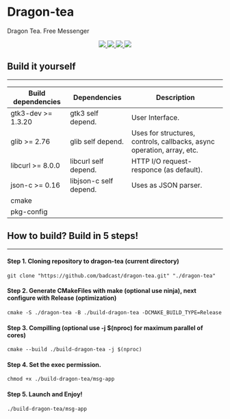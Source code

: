 # Dragon-tea
Dragon Tea. Free Messenger

<p align="center">
    <a href="https://github.com/badcast/dragon-tea/tags">
        <img src="https://img.shields.io/badge/GUI-GTK3-52a381">
    </a>
    <a href="https://github.com/badcast/dragon-tea/tags">
        <img src="https://img.shields.io/badge/STD-glib2-941F6E">
    </a>
    <a href="https://github.com/badcast/dragon-tea/tags">
        <img src="https://img.shields.io/badge/NET-libcurl-blue">
    </a>
    <a href="https://github.com/badcast/dragon-tea/tags">
        <img src="https://img.shields.io/badge/JSON-libjson--c-941F6E">
    </a>
</p>

## Build it yourself
-----

| Build dependencies    | Dependencies           | Description                                                                                  |
|-----------------------|------------------------|----------------------------------------------------------------------------------------------|
| gtk3-dev >= 1.3.20    | gtk3 self depend.      | User Interface.                                                                              |
| glib >= 2.76          | glib self depend.      | Uses for structures, controls, callbacks, async operation, array, etc.                       |
| libcurl >= 8.0.0      | libcurl self depend.   | HTTP I/O request-responce (as default).                                                      |
| json-c >= 0.16        | libjson-c self depend. | Uses as JSON parser.                                                                         |
| cmake                 |                        |                                                                                              |
| pkg-config            |                        |                                                                                              |


## How to build? Build in 5 steps!
-----

#### Step 1. Cloning repository to dragon-tea (current directory)

    git clone "https://github.com/badcast/dragon-tea.git" "./dragon-tea"


#### Step 2. Generate CMakeFiles with make (optional use ninja), next configure with Release (optimization)

    cmake -S ./dragon-tea -B ./build-dragon-tea -DCMAKE_BUILD_TYPE=Release


#### Step 3. Compilling (optional use -j $(nproc) for maximum parallel of cores)

    cmake --build ./build-dragon-tea -j $(nproc)


#### Step 4. Set the exec permission. 

    chmod +x ./build-dragon-tea/msg-app


#### Step 5. Launch and Enjoy! 

    ./build-dragon-tea/msg-app
